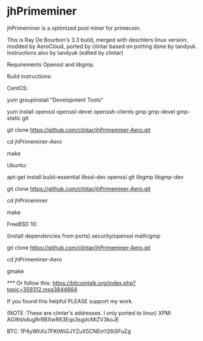 jhPrimeminer
============

jhPrimeminer is a optimized pool miner for primecoin.

This is Ray De Bourbon's 3.3 build, merged with deschlers linux version, 
modded by AeroCloud, ported by clintar based on porting done by tandyuk.
Instructions also by tandyuk (edited by clintar)

Requirements
Openssl and libgmp.



Build instructions:

CentOS:

yum groupinstall "Development Tools"

yum install openssl openssl-devel openssh-clients gmp gmp-devel gmp-static git

git clone https://github.com/clintar/jhPrimeminer-Aero.git

cd jhPrimeminer-Aero

make


Ubuntu:

apt-get install build-essential libssl-dev openssl git libgmp libgmp-dev

git clone https://github.com/clintar/jhPrimeminer-Aero.git

cd jhPrimeminer

make



FreeBSD 10:

(install dependencies from ports)
security/openssl
math/gmp

git clone https://github.com/clintar/jhPrimeminer-Aero.git

cd jhPrimeminer-Aero

gmake



*** Or follow this: https://bitcointalk.org/index.php?topic=359312.msg3844664

If you found this helpful PLEASE support my work.

(NOTE :These are clintar's addresses. I only ported to linux)
XPM: AGWshdugRrRBXwR63Eqs3sgdcMiZV3koJE

BTC: 1P4yWhXx7FKtWiGJYZuX5CNEm126iSFuZg
